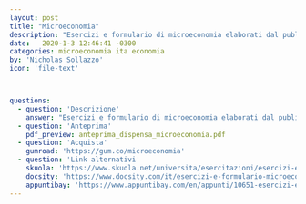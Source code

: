 ```yaml
---
layout: post
title: "Microeconomia"
description: "Esercizi e formulario di microeconomia elaborati dal publisher sulla base di appunti personali e frequenza delle lezioni della professore Valsecchi, dell'università degli Studi di Milano Bicocca"
date:   2020-1-3 12:46:41 -0300
categories: microeconomia ita economia
by: 'Nicholas Sollazzo'
icon: 'file-text'



questions:
  - question: 'Descrizione'
    answer: "Esercizi e formulario di microeconomia elaborati dal publisher sulla base di appunti personali e frequenza delle lezioni della professore Valsecchi, dell'università degli Studi di Milano Bicocca - Unimib. Scarica il file con le esercitazioni in formato PDF!"
  - question: 'Anteprima'
    pdf_preview: anteprima_dispensa_microeconomia.pdf
  - question: 'Acquista'
    gumroad: 'https://gum.co/microeconomia'
  - question: 'Link alternativi'
    skuola: 'https://www.skuola.net/universita/esercitazioni/esercizi-e-formulario-microeconomia'
    docsity: 'https://www.docsity.com/it/esercizi-e-formulario-microeconomia-i-valsecchi/4670825/'
    appuntibay: 'https://www.appuntibay.com/en/appunti/10651-esercizi-e-formulario-di-microeconomia.html'
---
```

